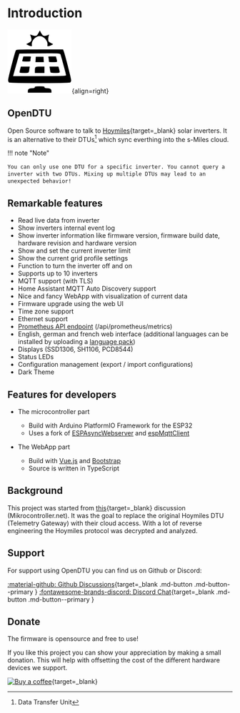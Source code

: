 # Introduction

![Logo](assets/images/logo.png){align=right}

## OpenDTU

Open Source software to talk to [Hoymiles][1]{target=_blank} solar inverters. It is an alternative to their DTUs[^1] which sync everthing into the s-Miles cloud.

!!! note "Note"

    You can only use one DTU for a specific inverter. You cannot query a inverter with two DTUs. Mixing up multiple DTUs may lead to an unexpected behavior!

## Remarkable features

* Read live data from inverter
* Show inverters internal event log
* Show inverter information like firmware version, firmware build date, hardware revision and hardware version
* Show and set the current inverter limit
* Show the current grid profile settings
* Function to turn the inverter off and on
* Supports up to 10 inverters
* MQTT support (with TLS)
* Home Assistant MQTT Auto Discovery support
* Nice and fancy WebApp with visualization of current data
* Firmware upgrade using the web UI
* Time zone support
* Ethernet support
* [Prometheus API endpoint](3rd_party/prometheus_database.md) (/api/prometheus/metrics)
* English, german and french web interface (additional languages can be installed by uploading a [language pack](firmware/language_pack.md))
* Displays (SSD1306, SH1106, PCD8544)
* Status LEDs
* Configuration management (export / import configurations)
* Dark Theme

## Features for developers

* The microcontroller part
    * Build with Arduino PlatformIO Framework for the ESP32
    * Uses a fork of [ESPAsyncWebserver](https://github.com/yubox-node-org/ESPAsyncWebServer) and [espMqttClient](https://github.com/bertmelis/espMqttClient)

* The WebApp part
    * Build with [Vue.js](https://vuejs.org) and [Bootstrap](https://getbootstrap.com)
    * Source is written in TypeScript

## Background

This project was started from [this](https://www.mikrocontroller.net/topic/525778){target=_blank} discussion (Mikrocontroller.net).
It was the goal to replace the original Hoymiles DTU (Telemetry Gateway) with their cloud access. With a lot of reverse engineering the Hoymiles protocol was decrypted and analyzed.

## Support

For support using OpenDTU you can find us on Github or Discord:

[:material-github: Github Discussions][2]{target=_blank .md-button .md-button--primary }
[:fontawesome-brands-discord: Discord Chat][3]{target=_blank .md-button .md-button--primary }

## Donate

The firmware is opensource and free to use!

If you like this project you can show your appreciation by making a small donation.
This will help with offsetting the cost of the different hardware devices we support.

[![Buy a coffee](https://img.shields.io/badge/Kofi-donate-FF5E5B?style=for-the-badge&logo=kofi)](https://ko-fi.com/tbnobody){target=_blank}

[1]: https://www.hoymiles.com/
[2]: https://www.github.com/tbnobody/OpenDTU/discussions
[3]: https://discord.gg/WzhxEY62mB

[^1]: Data Transfer Unit
